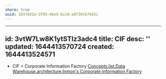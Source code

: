 ```yaml
---
share: true
uuid: 3937032a-3f05-4be5-bcc0-a0730c674d3c
---
```

---
id: 3vtW7Lw8K1ytSTlz3adc4
title: CIF
desc: ''
updated: 1644413570724
created: 1644413524571
---

* CIF = Corporate Information Factory
[Concepts.list.Data Warehouse.architecture.Inmon's Corporate Information Factory](/undefined)